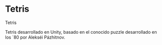 # Tetris
Tetris

Tetris desarrollado en Unity, basado en el conocido puzzle desarrollado en los ´80 por Alekséi Pázhitnov.
